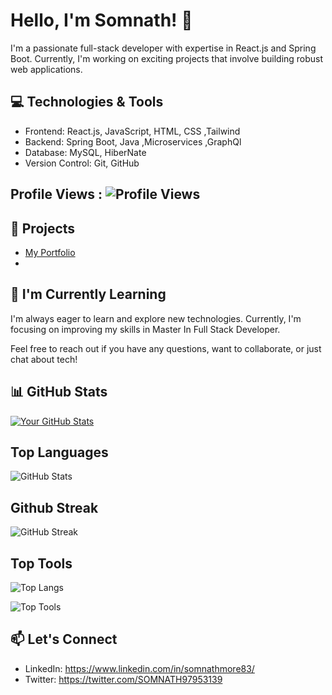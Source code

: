 # Hello, I'm Somnath! 👋

I'm a passionate full-stack developer with expertise in React.js and Spring Boot. Currently, I'm working on exciting projects that involve building robust web applications.

## 💻 Technologies & Tools

- Frontend: React.js, JavaScript, HTML, CSS ,Tailwind
- Backend: Spring Boot, Java ,Microservices ,GraphQl
- Database: MySQL, HiberNate
- Version Control: Git, GitHub

## Profile Views : ![Profile Views](https://profile-counter.glitch.me/somnath-more/count.svg)

## 🚀 Projects

- [My Portfolio](https://smore83.github.io/somnath_Profile/)
- 

## 🌱 I'm Currently Learning

I'm always eager to learn and explore new technologies. Currently, I'm focusing on improving my skills in Master In Full Stack Developer.


Feel free to reach out if you have any questions, want to collaborate, or just chat about tech!

## 📊 GitHub Stats

[![Your GitHub Stats](https://github-readme-stats.vercel.app/api?username=somnath-more&count_private=true&show_icons=true&theme=radical)](https://github.com/somnath-more/github-readme-stats)

## Top Languages
![GitHub Stats](https://github-readme-stats.vercel.app/api/top-langs/?username=somnath-more&layout=compact)

## Github Streak
![GitHub Streak](https://github-readme-streak-stats.herokuapp.com/?user=somnath-more)

## Top Tools
![Top Langs](https://github-readme-stats.vercel.app/api/top-langs/?username=somnath-more&layout=compact)

![Top Tools](https://github-readme-stats.vercel.app/api/toolbox/somnath-more)

## 📫 Let's Connect

- LinkedIn: https://www.linkedin.com/in/somnathmore83/
- Twitter: https://twitter.com/SOMNATH97953139
